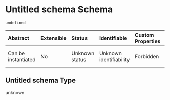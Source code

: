 # Untitled schema Schema

```txt
undefined
```



| Abstract            | Extensible | Status         | Identifiable            | Custom Properties | Additional Properties | Access Restrictions | Defined In                                                                                          |
| :------------------ | :--------- | :------------- | :---------------------- | :---------------- | :-------------------- | :------------------ | :-------------------------------------------------------------------------------------------------- |
| Can be instantiated | No         | Unknown status | Unknown identifiability | Forbidden         | Allowed               | none                | [policy-valid-1.json](../../../schemas/validation_tests/policy-valid-1.json "open original schema") |

## Untitled schema Type

unknown
